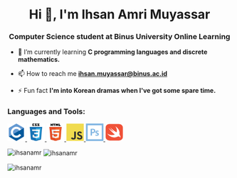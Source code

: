 <h1 align="center">Hi 👋, I'm Ihsan Amri Muyassar</h1>
<h3 align="center">Computer Science student at Binus University Online Learning</h3>

- 🌱 I’m currently learning **C programming languages and discrete mathematics.**

- 📫 How to reach me **ihsan.muyassar@binus.ac.id**

- ⚡ Fun fact **I'm into Korean dramas when I've got some spare time.**

<h3 align="left">Languages and Tools:</h3>
<p align="left"> <a href="https://www.cprogramming.com/" target="_blank" rel="noreferrer"> <img src="https://raw.githubusercontent.com/devicons/devicon/master/icons/c/c-original.svg" alt="c" width="40" height="40"/> </a> <a href="https://www.w3schools.com/css/" target="_blank" rel="noreferrer"> <img src="https://raw.githubusercontent.com/devicons/devicon/master/icons/css3/css3-original-wordmark.svg" alt="css3" width="40" height="40"/> </a> <a href="https://www.w3.org/html/" target="_blank" rel="noreferrer"> <img src="https://raw.githubusercontent.com/devicons/devicon/master/icons/html5/html5-original-wordmark.svg" alt="html5" width="40" height="40"/> </a> <a href="https://developer.mozilla.org/en-US/docs/Web/JavaScript" target="_blank" rel="noreferrer"> <img src="https://raw.githubusercontent.com/devicons/devicon/master/icons/javascript/javascript-original.svg" alt="javascript" width="40" height="40"/> </a> <a href="https://www.photoshop.com/en" target="_blank" rel="noreferrer"> <img src="https://raw.githubusercontent.com/devicons/devicon/master/icons/photoshop/photoshop-line.svg" alt="photoshop" width="40" height="40"/> </a> <a href="https://developer.apple.com/swift/" target="_blank" rel="noreferrer"> <img src="https://raw.githubusercontent.com/devicons/devicon/master/icons/swift/swift-original.svg" alt="swift" width="40" height="40"/> </a> </p>

<p><img align="left" src="https://github-readme-stats.vercel.app/api/top-langs?username=ihsanamr&show_icons=true&locale=en&layout=compact" alt="ihsanamr" /></p>

<p>&nbsp;<img align="center" src="https://github-readme-stats.vercel.app/api?username=ihsanamr&show_icons=true&locale=en" alt="ihsanamr" /></p>

<p><img align="center" src="https://github-readme-streak-stats.herokuapp.com/?user=ihsanamr&" alt="ihsanamr" /></p>
